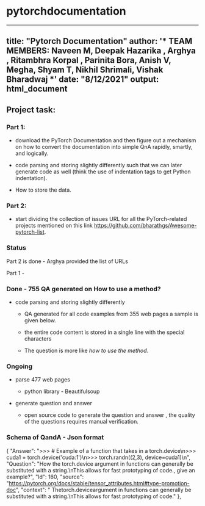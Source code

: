 # pytorchdocumentation
---
title: "Pytorch Documentation"
author: '* **TEAM MEMBERS:** **Naveen M**, **Deepak Hazarika** , **Arghya** , **Ritambhra Korpal** , **Parinita Bora**, **Anish V**, **Megha**, **Shyam T**, **Nikhil Shrimali**, **Vishak Bharadwaj** *'
date: "8/12/2021"
output: html_document
---

## Project task:

### Part 1:

* download the PyTorch Documentation and then figure out a mechanism on how to convert the documentation into simple QnA rapidly, smartly, and logically.

* code parsing and storing slightly differently such that we can later generate code as well (think the use of indentation tags to get Python indentation). 

* How to store the data.

### Part 2:

* start dividing the collection of issues URL for all the PyTorch-related projects mentioned on this link https://github.com/bharathgs/Awesome-pytorch-list. 

### Status

Part 2 is done - Arghya provided the list of URLs

Part 1 - 

### Done - 755 QA generated on How to use a method?
      
  * code parsing and storing slightly differently
  
    * QA generated for all code examples from 355 web pages a sample is given below.
    
    * the entire code content is stored in a single line with the special characters
    
    * The question is more like *how to use the method*.
    
### Ongoing

  * parse 477 web pages 
  
    * python library - Beautifulsoup 

  * generate question and answer
  
    * open source code to generate the question and answer ,
      the quality of the questions requires manual verification.
    
### Schema of QandA - Json format


{
        "Answer": ">>> # Example of a function that takes in a torch.device\n>>> cuda1 = torch.device('cuda:1')\n>>> torch.randn((2,3), device=cuda1)\n",
        "Question": "How  the torch.device argument in functions can generally be substituted with a string.\nThis allows for fast prototyping of code., give an example?",
        "Id": 160,
        "source": "https://pytorch.org/docs/stable/tensor_attributes.html#type-promotion-doc",
        "context": " Thetorch.deviceargument in functions can generally be substituted with a string.\nThis allows for fast prototyping of code."
},





